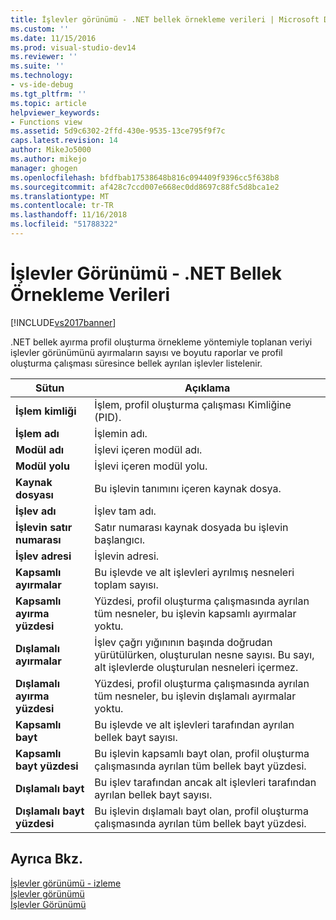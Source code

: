 ```yaml
---
title: İşlevler görünümü - .NET bellek örnekleme verileri | Microsoft Docs
ms.custom: ''
ms.date: 11/15/2016
ms.prod: visual-studio-dev14
ms.reviewer: ''
ms.suite: ''
ms.technology:
- vs-ide-debug
ms.tgt_pltfrm: ''
ms.topic: article
helpviewer_keywords:
- Functions view
ms.assetid: 5d9c6302-2ffd-430e-9535-13ce795f9f7c
caps.latest.revision: 14
author: MikeJo5000
ms.author: mikejo
manager: ghogen
ms.openlocfilehash: bfdfbab17538648b816c094409f9396cc5f638b8
ms.sourcegitcommit: af428c7ccd007e668ec0dd8697c88fc5d8bca1e2
ms.translationtype: MT
ms.contentlocale: tr-TR
ms.lasthandoff: 11/16/2018
ms.locfileid: "51788322"
---
```

# <a name="functions-view---net-memory-sampling-data"></a>İşlevler Görünümü - .NET Bellek Örnekleme Verileri
[!INCLUDE[vs2017banner](../includes/vs2017banner.md)]

.NET bellek ayırma profil oluşturma örnekleme yöntemiyle toplanan veriyi işlevler görünümünü ayırmaların sayısı ve boyutu raporlar ve profil oluşturma çalışması süresince bellek ayrılan işlevler listelenir.  
  
|Sütun|Açıklama|  
|------------|-----------------|  
|**İşlem kimliği**|İşlem, profil oluşturma çalışması Kimliğine (PID).|  
|**İşlem adı**|İşlemin adı.|  
|**Modül adı**|İşlevi içeren modül adı.|  
|**Modül yolu**|İşlevi içeren modül yolu.|  
|**Kaynak dosyası**|Bu işlevin tanımını içeren kaynak dosya.|  
|**İşlev adı**|İşlev tam adı.|  
|**İşlevin satır numarası**|Satır numarası kaynak dosyada bu işlevin başlangıcı.|  
|**İşlev adresi**|İşlevin adresi.|  
|**Kapsamlı ayırmalar**|Bu işlevde ve alt işlevleri ayrılmış nesneleri toplam sayısı.|  
|**Kapsamlı ayırma yüzdesi**|Yüzdesi, profil oluşturma çalışmasında ayrılan tüm nesneler, bu işlevin kapsamlı ayırmalar yoktu.|  
|**Dışlamalı ayırmalar**|İşlev çağrı yığınının başında doğrudan yürütülürken, oluşturulan nesne sayısı. Bu sayı, alt işlevlerde oluşturulan nesneleri içermez.|  
|**Dışlamalı ayırma yüzdesi**|Yüzdesi, profil oluşturma çalışmasında ayrılan tüm nesneler, bu işlevin dışlamalı ayırmalar yoktu.|  
|**Kapsamlı bayt**|Bu işlevde ve alt işlevleri tarafından ayrılan bellek bayt sayısı.|  
|**Kapsamlı bayt yüzdesi**|Bu işlevin kapsamlı bayt olan, profil oluşturma çalışmasında ayrılan tüm bellek bayt yüzdesi.|  
|**Dışlamalı bayt**|Bu işlev tarafından ancak alt işlevleri tarafından ayrılan bellek bayt sayısı.|  
|**Dışlamalı bayt yüzdesi**|Bu işlevin dışlamalı bayt olan, profil oluşturma çalışmasında ayrılan tüm bellek bayt yüzdesi.|  
  
## <a name="see-also"></a>Ayrıca Bkz.  
 [İşlevler görünümü - izleme](../profiling/functions-view-dotnet-memory-instrumentation-data.md)   
 [İşlevler görünümü](../profiling/functions-view-sampling-data.md)   
 [İşlevler Görünümü](../profiling/functions-view-instrumentation-data.md)



